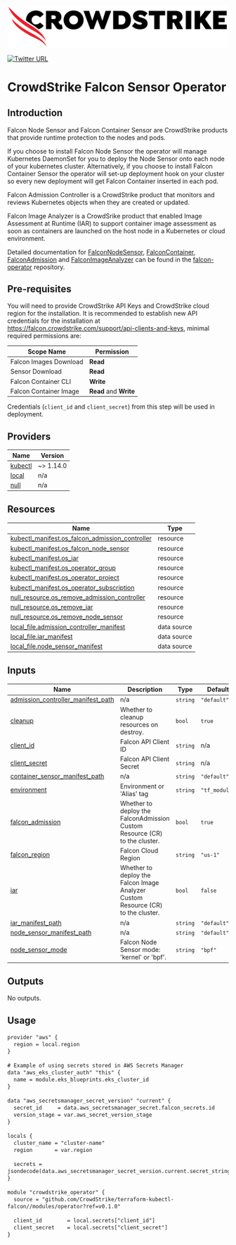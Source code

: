 <!-- BEGIN_TF_DOCS -->
![CrowdStrike FalconPy](https://raw.githubusercontent.com/CrowdStrike/falconpy/main/docs/asset/cs-logo.png)

[![Twitter URL](https://img.shields.io/twitter/url?label=Follow%20%40CrowdStrike&style=social&url=https%3A%2F%2Ftwitter.com%2FCrowdStrike)](https://twitter.com/CrowdStrike)<br/>

# CrowdStrike Falcon Sensor Operator

## Introduction

Falcon Node Sensor and Falcon Container Sensor are CrowdStrike products that provide runtime protection to the nodes and pods.

If you choose to install Falcon Node Sensor the operator will manage Kubernetes DaemonSet for you to deploy the Node Sensor onto each node of your kubernetes cluster. Alternatively, if you choose to install Falcon Container Sensor the operator will set-up deployment hook on your cluster so every new deployment will get Falcon Container inserted in each pod.

Falcon Admission Controller is a CrowdStrike product that monitors and reviews Kubernetes objects when they are created or updated.

Falcon Image Analyzer is a CrowdSrike product that enabled Image Assessment at Runtime (IAR) to support container image assessment as soon as containers are launched on the host node in a Kubernetes or cloud environment.

Detailed documentation for [FalconNodeSensor](https://github.com/CrowdStrike/falcon-operator/tree/main/docs/resources/node), [FalconContainer](https://github.com/CrowdStrike/falcon-operator/tree/main/docs/resources/container), [FalconAdmission](https://github.com/CrowdStrike/falcon-operator/blob/main/docs/resources/admission/README.md) and [FalconImageAnalyzer](https://github.com/CrowdStrike/falcon-operator/blob/main/docs/resources/imageanalyzer/README.md) can be found in the [falcon-operator](https://github.com/CrowdStrike/falcon-operator) repository.

## Pre-requisites

You will need to provide CrowdStrike API Keys and CrowdStrike cloud region for the installation. It is recommended to establish new API credentials for the installation at https://falcon.crowdstrike.com/support/api-clients-and-keys, minimal required permissions are:

| Scope Name                  | Permission             |
|-----------------------------|------------------------|
| Falcon Images Download      | **Read**               |
| Sensor Download             | **Read**               |
| Falcon Container CLI        | **Write**              |
| Falcon Container Image      | **Read** and **Write** |

Credentials (`client_id` and `client_secret`) from this step will be used in deployment.

## Providers

| Name | Version |
|------|---------|
| <a name="provider_kubectl"></a> [kubectl](#provider\_kubectl) | ~> 1.14.0 |
| <a name="provider_local"></a> [local](#provider\_local) | n/a |
| <a name="provider_null"></a> [null](#provider\_null) | n/a |
## Resources

| Name | Type |
|------|------|
| [kubectl_manifest.os_falcon_admission_controller](https://registry.terraform.io/providers/gavinbunney/kubectl/latest/docs/resources/manifest) | resource |
| [kubectl_manifest.os_falcon_node_sensor](https://registry.terraform.io/providers/gavinbunney/kubectl/latest/docs/resources/manifest) | resource |
| [kubectl_manifest.os_iar](https://registry.terraform.io/providers/gavinbunney/kubectl/latest/docs/resources/manifest) | resource |
| [kubectl_manifest.os_operator_group](https://registry.terraform.io/providers/gavinbunney/kubectl/latest/docs/resources/manifest) | resource |
| [kubectl_manifest.os_operator_project](https://registry.terraform.io/providers/gavinbunney/kubectl/latest/docs/resources/manifest) | resource |
| [kubectl_manifest.os_operator_subscription](https://registry.terraform.io/providers/gavinbunney/kubectl/latest/docs/resources/manifest) | resource |
| [null_resource.os_remove_admission_controller](https://registry.terraform.io/providers/hashicorp/null/latest/docs/resources/resource) | resource |
| [null_resource.os_remove_iar](https://registry.terraform.io/providers/hashicorp/null/latest/docs/resources/resource) | resource |
| [null_resource.os_remove_node_sensor](https://registry.terraform.io/providers/hashicorp/null/latest/docs/resources/resource) | resource |
| [local_file.admission_controller_manifest](https://registry.terraform.io/providers/hashicorp/local/latest/docs/data-sources/file) | data source |
| [local_file.iar_manifest](https://registry.terraform.io/providers/hashicorp/local/latest/docs/data-sources/file) | data source |
| [local_file.node_sensor_manifest](https://registry.terraform.io/providers/hashicorp/local/latest/docs/data-sources/file) | data source |
## Inputs

| Name | Description | Type | Default | Required |
|------|-------------|------|---------|:--------:|
| <a name="input_admission_controller_manifest_path"></a> [admission\_controller\_manifest\_path](#input\_admission\_controller\_manifest\_path) | n/a | `string` | `"default"` | no |
| <a name="input_cleanup"></a> [cleanup](#input\_cleanup) | Whether to cleanup resources on destroy. | `bool` | `true` | no |
| <a name="input_client_id"></a> [client\_id](#input\_client\_id) | Falcon API Client ID | `string` | n/a | yes |
| <a name="input_client_secret"></a> [client\_secret](#input\_client\_secret) | Falcon API Client Secret | `string` | n/a | yes |
| <a name="input_container_sensor_manifest_path"></a> [container\_sensor\_manifest\_path](#input\_container\_sensor\_manifest\_path) | n/a | `string` | `"default"` | no |
| <a name="input_environment"></a> [environment](#input\_environment) | Environment or 'Alias' tag | `string` | `"tf_module"` | no |
| <a name="input_falcon_admission"></a> [falcon\_admission](#input\_falcon\_admission) | Whether to deploy the FalconAdmission Custom Resource (CR) to the cluster. | `bool` | `true` | no |
| <a name="input_falcon_region"></a> [falcon\_region](#input\_falcon\_region) | Falcon Cloud Region | `string` | `"us-1"` | no |
| <a name="input_iar"></a> [iar](#input\_iar) | Whether to deploy the Falcon Image Analyzer Custom Resource (CR) to the cluster. | `bool` | `false` | no |
| <a name="input_iar_manifest_path"></a> [iar\_manifest\_path](#input\_iar\_manifest\_path) | n/a | `string` | `"default"` | no |
| <a name="input_node_sensor_manifest_path"></a> [node\_sensor\_manifest\_path](#input\_node\_sensor\_manifest\_path) | n/a | `string` | `"default"` | no |
| <a name="input_node_sensor_mode"></a> [node\_sensor\_mode](#input\_node\_sensor\_mode) | Falcon Node Sensor mode: 'kernel' or 'bpf'. | `string` | `"bpf"` | no |
## Outputs

No outputs.

## Usage

```hcl
provider "aws" {
  region = local.region
}

# Example of using secrets stored in AWS Secrets Manager
data "aws_eks_cluster_auth" "this" {
  name = module.eks_blueprints.eks_cluster_id
}

data "aws_secretsmanager_secret_version" "current" {
  secret_id     = data.aws_secretsmanager_secret.falcon_secrets.id
  version_stage = var.aws_secret_version_stage
}

locals {
  cluster_name = "cluster-name"
  region       = var.region

  secrets = jsondecode(data.aws_secretsmanager_secret_version.current.secret_string)
}

module "crowdstrike_operator" {
  source = "github.com/CrowdStrike/terraform-kubectl-falcon//modules/operator?ref=v0.1.0"

  client_id        = local.secrets["client_id"]
  client_secret    = local.secrets["client_secret"]
}
```
<!-- END_TF_DOCS -->
